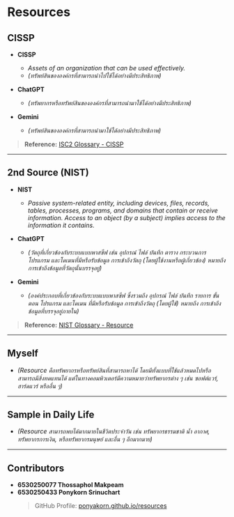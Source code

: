 # **Resources**

## **CISSP**  
- **CISSP**  
  - *Assets of an organization that can be used effectively.*  
  - *(ทรัพย์สินขององค์กรที่สามารถนำไปใช้ได้อย่างมีประสิทธิภาพ)*  

- **ChatGPT**  
  - *(ทรัพยากรหรือทรัพย์สินขององค์กรที่สามารถนำมาใช้ได้อย่างมีประสิทธิภาพ)*  

- **Gemini**  
  - *(ทรัพย์สินขององค์กรที่สามารถนำมาใช้ได้อย่างมีประสิทธิภาพ)*  

> **Reference:** [ISC2 Glossary - CISSP](https://www.isc2.org/certifications/cissp/cissp-student-glossary#r)

---

## **2nd Source (NIST)**

- **NIST**  
  - *Passive system-related entity, including devices, files, records, tables, processes, programs, and domains that contain or receive information. Access to an object (by a subject) implies access to the information it contains.*  

- **ChatGPT**  
  - *(วัตถุที่เกี่ยวข้องกับระบบแบบพาสซีฟ เช่น อุปกรณ์ ไฟล์ บันทึก ตาราง กระบวนการ โปรแกรม และโดเมนที่มีหรือรับข้อมูล การเข้าถึงวัตถุ (โดยผู้ใช้งานหรือผู้เกี่ยวข้อง) หมายถึงการเข้าถึงข้อมูลที่วัตถุนั้นบรรจุอยู่)*  

- **Gemini**  
  - *(องค์ประกอบที่เกี่ยวข้องกับระบบแบบพาสซีฟ ซึ่งรวมถึง อุปกรณ์ ไฟล์ บันทึก รายการ ขั้นตอน โปรแกรม และโดเมน ที่มีหรือรับข้อมูล การเข้าถึงวัตถุ (โดยผู้ใช้) หมายถึง การเข้าถึงข้อมูลที่บรรจุอยู่ภายใน)*  

> **Reference:** [NIST Glossary - Resource](https://csrc.nist.gov/glossary/term/resource)

---

## **Myself**  
- *(Resource คือทรัพยากรหรือทรัพย์สินที่สามารถหาได้ โดยมีทั้งแบบที่ใช้แล้วหมดไปหรือสามารถมีสิ่งทดแทนได้ แต่ในทางคอมพิวเตอร์มีความหมายว่าทรัพยากรต่าง ๆ เช่น ซอฟต์แวร์, ฮาร์ดแวร์ หรืออื่น ๆ)*  

---

## **Sample in Daily Life**  
- *(Resource สามารถพบได้มากมายในชีวิตประจำวัน เช่น ทรัพยากรธรรมชาติ น้ำ อากาศ, ทรัพยากรการเงิน, หรือทรัพยากรมนุษย์ และอื่น ๆ อีกมากมาย)*  

---

## **Contributors**  
- **6530250077 Thossaphol Makpeam**  
- **6530250433 Ponykorn Srinuchart**  
  > GitHub Profile: [ponyakorn.github.io/resources](https://ponyakorn.github.io/resources)
